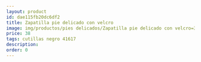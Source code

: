 ```yaml
---
layout: product
id: dae115fb20dc6df2
title: Zapatilla pie delicado con velcro
image: img/productos/pies delicados/Zapatilla pie delicado con velcro=38=cutillas negro 41617.webp
price: 38
tags: cutillas negro 41617
description: 
order: 0
---
```


